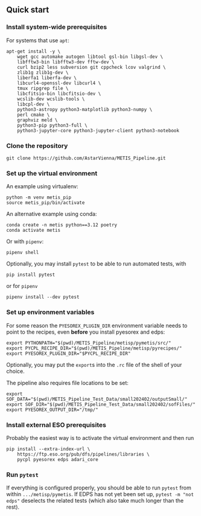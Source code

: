 ## Quick start

### Install system-wide prerequisites
For systems that use `apt`:
```
apt-get install -y \
	wget gcc automake autogen libtool gsl-bin libgsl-dev \
	libfftw3-bin libfftw3-dev fftw-dev \
	curl bzip2 less subversion git cppcheck lcov valgrind \
	zlib1g zlib1g-dev \
	liberfa1 liberfa-dev \
	libcurl4-openssl-dev libcurl4 \
	tmux ripgrep file \
	libcfitsio-bin libcfitsio-dev \
	wcslib-dev wcslib-tools \
	libcpl-dev \
	python3-astropy python3-matplotlib python3-numpy \
	perl cmake \
	graphviz meld \
	python3-pip python3-full \
	python3-jupyter-core python3-jupyter-client python3-notebook
```

### Clone the repository
```
git clone https://github.com/AstarVienna/METIS_Pipeline.git
```

### Set up the virtual environment
An example using virtualenv:
```
python -m venv metis_pip
source metis_pip/bin/activate
```

An alternative example using conda:
```
conda create -n metis python==3.12 poetry
conda activate metis
```

Or with `pipenv`:
```
pipenv shell
```

Optionally, you may install `pytest` to be able to run automated tests, with
```
pip install pytest
```
or for `pipenv`
```
pipenv install --dev pytest
```

### Set up environment variables
For some reason the `PYESOREX_PLUGIN_DIR` environment variable needs to point
to the recipes, even **before** you install pyesorex and edps:

```
export PYTHONPATH="$(pwd)/METIS_Pipeline/metisp/pymetis/src/"
export PYCPL_RECIPE_DIR="$(pwd)/METIS_Pipeline/metisp/pyrecipes/"
export PYESOREX_PLUGIN_DIR="$PYCPL_RECIPE_DIR"
```

Optionally, you may put the `export`s into the `.rc` file of the shell of your choice.

The pipeline also requires file locations to be set:
```
export SOF_DATA="$(pwd)/METIS_Pipeline_Test_Data/small202402/outputSmall/"
export SOF_DIR="$(pwd)/METIS_Pipeline_Test_Data/small202402/sofFiles/"
export PYESOREX_OUTPUT_DIR="/tmp/"
```

### Install external ESO prerequisites
Probably the easiest way is to activate the virtual environment and then run 
```
pip install --extra-index-url \
    https://ftp.eso.org/pub/dfs/pipelines/libraries \
    pycpl pyesorex edps adari_core
```

### Run `pytest`
If everything is configured properly, you should be able to run `pytest` from within `.../metisp/pymetis`.
If EDPS has not yet been set up, `pytest -m "not edps"` deselects the related tests
(which also take much longer than the rest).
